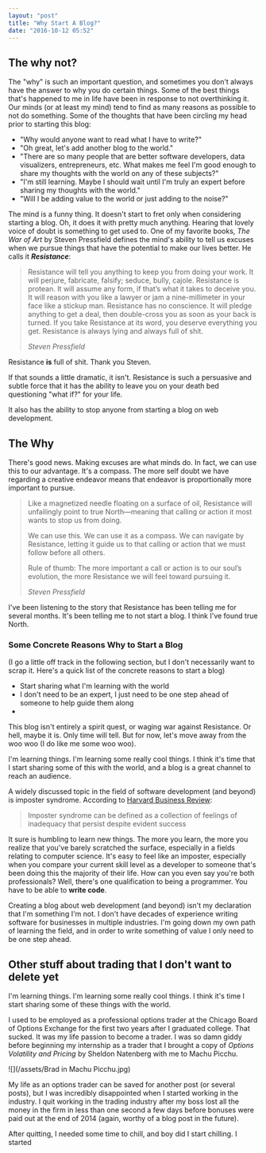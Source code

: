 ```yaml
---
layout: "post"
title: "Why Start A Blog?"
date: "2016-10-12 05:52"
---
```


## The why not?

The "why" is such an important question, and sometimes you don't always have the answer to why you do certain things. Some of the best things that's happened to me in life have been in response to not overthinking it. Our minds (or at least my mind) tend to find as many reasons as possible to not do something. Some of the thoughts that have been circling my head prior to starting this blog:

- "Why would anyone want to read what I have to write?"
- "Oh great, let's add another blog to the world."
- "There are so many people that are better software developers, data visualizers, entrepreneurs, etc. What makes me feel I'm good enough to share my thoughts with the world on any of these subjects?"
- "I'm still learning. Maybe I should wait until I'm truly an expert before sharing my thoughts with the world."
- "Will I be adding value to the world or just adding to the noise?"

The mind is a funny thing. It doesn't start to fret only when considering starting a blog. Oh, it does it with pretty much anything. Hearing that lovely voice of doubt is something to get used to. One of my favorite books, *The War of Art* by Steven Pressfield defines the mind's ability to tell us excuses when we pursue things that have the potential to make our lives better. He calls it ***Resistance***:

<blockquote>
  <p>
  Resistance will tell you anything to keep you from doing your work. It will perjure, fabricate, falsify; seduce, bully, cajole. Resistance is protean. It will assume any form, if that’s what it takes to deceive you. It will reason with you like a lawyer or jam a nine-millimeter in your face like a stickup man. Resistance has no conscience. It will pledge anything to get a deal, then double-cross you as soon as your back is turned. If you take Resistance at its word, you deserve everything you get. Resistance is always lying and always full of shit.
  </p>
  <footer><cite title="Steven Pressfield">Steven Pressfield</cite></footer>
</blockquote>

Resistance **is** full of shit. Thank you Steven.

If that sounds a little dramatic, it isn't. Resistance is such a persuasive and subtle force that it has the ability to leave you on your death bed questioning "what if?" for your life.

It also has the ability to stop anyone from starting a blog on web development.

## The Why

There's good news. Making excuses are what minds do. In fact, we can use this to our advantage. It's a compass. The more self doubt we have regarding a creative endeavor means that endeavor is proportionally more important to pursue.

<blockquote>
  <p>
  Like a magnetized needle floating on a surface of oil, Resistance will unfailingly point to true North—meaning that calling or action it most wants to stop us from doing.
  </p>
  <p>
  We can use this. We can use it as a compass. We can navigate by Resistance, letting it guide us to that calling or action that we must follow before all others.
  </p>
  <p>Rule of thumb: The more important a call or action is to our soul’s evolution, the more Resistance we will feel toward pursuing it.
  </p>
  <footer><cite title="Steven Pressfield">Steven Pressfield</cite></footer>
</blockquote>

I've been listening to the story that Resistance has been telling me for several months. It's been telling me to not start a blog. I think I've found true North.

### Some Concrete Reasons Why to Start a Blog

(I go a little off track in the following section, but I don't necessarily want to scrap it. Here's a quick list of the concrete reasons to start a blog)

  - Start sharing what I'm learning with the world
  - I don't need to be an expert, I just need to be one step ahead of someone to help guide them along
  -

This blog isn't entirely a spirit quest, or waging war against Resistance. Or hell, maybe it is. Only time will tell. But for now, let's move away from the woo woo (I do like me some woo woo).

I'm learning things. I'm learning some really cool things. I think it's time that I start sharing some of this with the world, and a blog is a great channel to reach an audience.

A widely discussed topic in the field of software development (and beyond) is imposter syndrome. According to [Harvard Business Review](https://hbr.org/2008/05/overcoming-imposter-syndrome):

<blockquote>
  <p>
  Imposter syndrome can be defined as a collection of feelings of inadequacy that persist despite evident success
  </p>
</blockquote>

It sure is humbling to learn new things. The more you learn, the more you realize that you've barely scratched the surface, especially in a fields relating to computer science. It's easy to feel like an imposter, especially when you compare your current skill level as a developer to someone that's been doing this the majority of their life. How can you even say you're both professionals? Well, there's one qualification to being a programmer. You have to be able to **write code**.

Creating a blog about web development (and beyond) isn't my declaration that I'm something I'm not. I don't have decades of experience writing software for businesses in multiple industries. I'm going down my own path of learning the field, and in order to write something of value I only need to be one step ahead.

## Other stuff about trading that I don't want to delete yet

I'm learning things. I'm learning some really cool things. I think it's time I start sharing some of these things with the world.

I used to be employed as a professional options trader at the Chicago Board of Options Exchange for the first two years after I graduated college. That sucked. It was my life passion to become a trader. I was so damn giddy before beginning my internship as a trader that I brought a copy of _Options Volatility and Pricing_ by Sheldon Natenberg with me to Machu Picchu.

![](/assets/Brad in Machu Picchu.jpg)

My life as an options trader can be saved for another post (or several posts), but I was incredibly disappointed when I started working in the industry. I quit working in the trading industry after my boss lost all the money in the firm in less than one second a few days before bonuses were paid out at the end of 2014 (again, worthy of a blog post in the future).

After quitting, I needed some time to chill, and boy did I start chilling. I started
